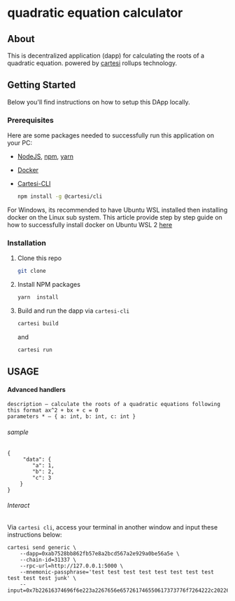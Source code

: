 # quadratic equation calculator
<a id="readme-top"></a>

<!-- PROJECT LOGO -->
## About
<p>
    This is decentralized application (dapp) for calculating the roots of a quadratic equation. powered by <a href="https://docs.cartesi.io/cartesi-rollups/1.3/">cartesi</a> rollups technology.
</p>


## Getting Started

Below you'll find instructions on how to setup this DApp locally.

### Prerequisites

Here are some packages needed to successfully run this application on your PC:

* [NodeJS](https://nodejs.org/en), [npm](https://docs.npmjs.com/cli/v10/configuring-npm/install), [yarn](https://classic.yarnpkg.com/lang/en/docs/install/#debian-stable) 

* [Docker](https://docs.docker.com/get-docker/) 

* [Cartesi-CLI](https://docs.cartesi.io/cartesi-rollups/1.3/development/migration/#install-cartesi-cli)
  ```sh
  npm install -g @cartesi/cli
  ```

For Windows, its recommended to have Ubuntu WSL installed then installing docker on the Linux sub system. This article provide step by step guide on how to successfully install docker on Ubuntu WSL 2 [here](https://dev.to/bartr/install-docker-on-windows-subsystem-for-linux-v2-ubuntu-5dl7)

### Installation

1. Clone this repo
   ```sh
   git clone 
   ```
2. Install NPM packages
   ```sh
   yarn  install
   ```
3. Build and run the dapp via `cartesi-cli`
   ```sh
   cartesi build 
   ```
   and
   ```sh
   cartesi run 
   ```

## USAGE
#### Advanced handlers
```
description — calculate the roots of a quadratic equations following this format ax^2 + bx + c = 0 
parameters * — { a: int, b: int, c: int }
```

###### sample
```
{
     "data": {
        "a": 1,
        "b": 2,
        "c": 3
    }
}
```
###### Interact
Via `cartesi cli`, access your terminal in another window and input these instructions below:
```
cartesi send generic \
    --dapp=0xab7528bb862fb57e8a2bcd567a2e929a0be56a5e \
    --chain-id=31337 \
    --rpc-url=http://127.0.0.1:5000 \
    --mnemonic-passphrase='test test test test test test test test test test test junk' \
    --input=0x7b22616374696f6e223a2267656e657261746550617373776f7264222c202264617461223a7b226e756d4368617273223a2238222c20226e756d4e756d62657273223a2234227d7d
```
